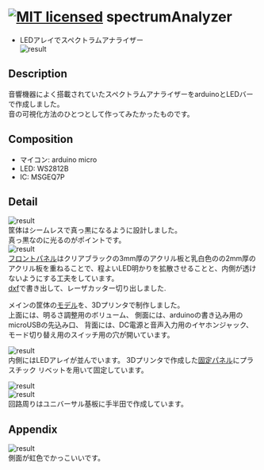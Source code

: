 [![MIT licensed](https://img.shields.io/badge/license-MIT-blue.svg)](LICENSE)
spectrumAnalyzer
====
* LEDアレイでスペクトラムアナライザー  
![result](https://github.com/chakio/spectrumAnalyzer/blob/master/media/spectrumAnalyzer.gif) 
## Description
音響機器によく搭載されていたスペクトラムアナライザーをarduinoとLEDバーで作成しました。  
音の可視化方法のひとつとして作ってみたかったものです。
## Composition
* マイコン: arduino micro
* LED: WS2812B
* IC: MSGEQ7P
## Detail
![result](https://github.com/chakio/spectrumAnalyzer/blob/master/media/IMG_9826.JPG)  
筐体はシームレスで真っ黒になるように設計しました。  
真っ黒なのに光るのがポイントです。  
![result](https://github.com/chakio/spectrumAnalyzer/blob/master/media/IMG_9836.JPG)  
[フロントパネル](https://github.com/chakio/spectrumAnalyzer/blob/master/model/frontPanel.stl)はクリアブラックの3mm厚のアクリル板と乳白色のの2mm厚のアクリル板を重ねることで、程よいLED明かりを拡散させることと、内側が透けないようにする工夫をしています。  
[dxf](https://github.com/chakio/spectrumAnalyzer/blob/master/model/frontPanel.dxf)で書き出して、レーザカッター切り出しました.  

メインの筐体の[モデル](https://github.com/chakio/spectrumAnalyzer/blob/master/model/body.stl)を、3Dプリンタで制作しました。  
上面には、明るさ調整用のボリューム、
側面には、arduinoの書き込み用のmicroUSBの先込み口、
背面には、DC電源と音声入力用のイヤホンジャック、モード切り替え用のスイッチ用の穴が開いています。

![result](https://github.com/chakio/spectrumAnalyzer/blob/master/media/IMG_9833.JPG)   
内側にはLEDアレイが並んでいます。
3Dプリンタで作成した[固定パネル](https://github.com/chakio/spectrumAnalyzer/blob/master/model/ledHolder.stl)にプラスチック
リベットを用いて固定しています。  

![result](https://github.com/chakio/spectrumAnalyzer/blob/master/media/IMG_9834.JPG)   
![result](https://github.com/chakio/spectrumAnalyzer/blob/master/media/IMG_9835.JPG)   
回路周りはユニバーサル基板に手半田で作成しています。

## Appendix
![result](https://github.com/chakio/spectrumAnalyzer/blob/master/media/IMG_9829.JPG)   
側面が虹色でかっこいいです。
